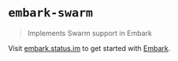 # `embark-swarm`

> Implements Swarm support in Embark

Visit [embark.status.im](https://embark.status.im/) to get started with
[Embark](https://github.com/embark-framework/embark).
